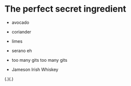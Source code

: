 # The perfect secret ingredient

- avocado

- coriander

- limes

- serano eh

- too many gits too many gits

- Jameson Irish Whiskey

(.)(.)

